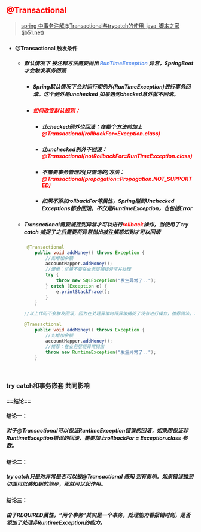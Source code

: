 ## <font color='red'>@Transactional</font>



> [spring 中事务注解@Transactional与trycatch的使用_java_脚本之家 (jb51.net)](https://www.jb51.net/article/215488.htm) 

##### 

- #### @Transactional  触发条件

  - ##### 默认情况下 被注释方法需要抛出 <font color='cornflowerblue'>RunTimeException</font> 异常，SpringBoot才会触发事务回滚

    - ##### Spring默认情况下会对运行期例外(RunTimeException)进行事务回滚。这个例外是unchecked 如果遇到checked意外就不回滚。

    - ##### <font color='red'>如何改变默认规则：</font>

      * ##### 让checked例外也回滚：在整个方法前加上 <font color='red'>@Transactional(rollbackFor=Exception.class)</font>

      - ##### 让unchecked例外不回滚： <font color='red'>@Transactional(notRollbackFor=RunTimeException.class)</font>

      - ##### 不需要事务管理的(只查询的)方法：<font color='red'>@Transactional(propagation=Propagation.NOT_SUPPORTED)</font>

      - ##### 如果不添加rollbackFor等属性，Spring碰到Unchecked Exceptions都会回滚，不仅是RuntimeException，也包括Error

  - ##### Transactional需要捕捉到异常才可以进行<font color='red'>rollback</font>操作，当使用了 try catch 捕捉了之后需要将异常抛出被注解感知到才可以回滚 

    ```java
     @Transactional
        public void addMoney() throws Exception {
            //先增加余额
            accountMapper.addMoney();
            //谨慎：尽量不要在业务层捕捉异常并处理
            try {
                throw new SQLException("发生异常了..");
            } catch (Exception e) {
                e.printStackTrace();
            }
        }
    
    //以上代码不会触发回滚，因为在处理异常时将异常捕捉了没有进行操作，推荐做法，若非业务要求，则在业务层统一抛出异常，然后控制层统一处理。
    
    @Transactional
        public void addMoney() throws Exception {
            //先增加余额
            accountMapper.addMoney();
            //推荐：在业务层将异常抛出
            throw new RuntimeException("发生异常了..");
        }
    ```

    

​	



### try catch和事务嵌套 共同影响

#### ==结论==

**结论一：**

##### 对于@Transactional可以保证RuntimeException错误的回滚，如果想保证非RuntimeException错误的回滚，需要加上rollbackFor = Exception.class 参数。

**结论二：**

##### try catch只是对异常是否可以被@Transactional 感知 到有影响。如果错误抛到切面可以感知到的地步，那就可以起作用。

**结论三：**

##### 由于REQUIRED属性，“两个事务”其实是一个事务，处理能力看报错时刻，是否添加了处理非RuntimeException的能力。